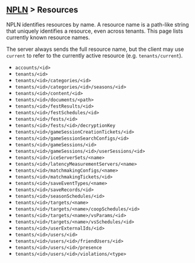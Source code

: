[NPLN](NPLN-Servers) > Resources
---

NPLN identifies resources by name. A resource name is a path-like string that uniquely identifies a resource, even across tenants. This page lists currently known resource names.

The server always sends the full resource name, but the client may use `current` to refer to the currently active resource (e.g. `tenants/current`).

* `accounts/<id>`
* `tenants/<id>`
* `tenants/<id>/categories/<id>`
* `tenants/<id>/categories/<id>/seasons/<id>`
* `tenants/<id>/content/<id>`
* `tenants/<id>/documents/<path>`
* `tenants/<id>/festResults/<id>`
* `tenants/<id>/festSchedules/<id>`
* `tenants/<id>/fests/<id>`
* `tenants/<id>/fests/<id>/decryptionKey`
* `tenants/<id>/gameSessionCreationTickets/<id>`
* `tenants/<id>/gameSessionSearchConfigs/<id>`
* `tenants/<id>/gameSessions/<id>`
* `tenants/<id>/gameSessions/<id>/userSessions/<id>`
* `tenants/<id>/iceServerSets/<name>`
* `tenants/<id>/latencyMeasurementServers/<name>`
* `tenants/<id>/matchmakingConfigs/<name>`
* `tenants/<id>/matchmakingTickets/<id>`
* `tenants/<id>/saveEventTypes/<name>`
* `tenants/<id>/saveRecords/<id>`
* `tenants/<id>/seasonSchedules/<id>`
* `tenants/<id>/targets/<name>`
* `tenants/<id>/targets/<name>/coopSchedules/<id>`
* `tenants/<id>/targets/<name>/vsParams/<id>`
* `tenants/<id>/targets/<name>/vsSchedules/<id>`
* `tenants/<id>/userExternalIds/<id>`
* `tenants/<id>/users/<id>`
* `tenants/<id>/users/<id>/friendUsers/<id>`
* `tenants/<id>/users/<id>/presence`
* `tenants/<id>/users/<id>/violations/<type>`